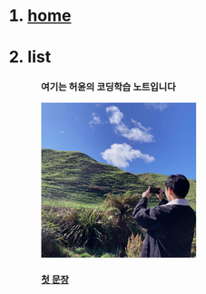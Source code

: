 
<ol>
  <a href="https://zhaoxuyun.github.io/"><h1><li>home</li></h1></a>
  <h1><li>list</li></h1>
<ol/>



<h3>여기는 허윤의 코딩학습 노트입니다</h3>


<img src="1.jpeg" width="60%">


<a href="2.html"><h3>첫 문장</h3></a>
